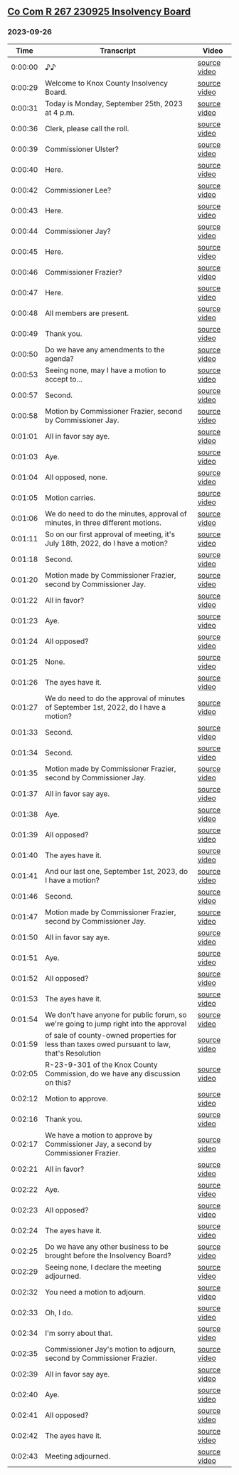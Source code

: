 ## [Co Com R 267 230925 Insolvency Board](https://archive.org/details/co-com-r-267-230925-insolvency-board)
### 2023-09-26
| Time| Transcript| Video|
|---------|------------------------------------------------------------------------------------------------|--------------------------------------------------------------------------------------------|
| 0:00:00| ♪♪| [source video](https://archive.org/details/co-com-r-267-230925-insolvency-board?start=0)|
| 0:00:29| Welcome to Knox County Insolvency Board.| [source video](https://archive.org/details/co-com-r-267-230925-insolvency-board?start=29)|
| 0:00:31| Today is Monday, September 25th, 2023 at 4 p.m.| [source video](https://archive.org/details/co-com-r-267-230925-insolvency-board?start=31)|
| 0:00:36| Clerk, please call the roll.| [source video](https://archive.org/details/co-com-r-267-230925-insolvency-board?start=36)|
| 0:00:39| Commissioner Ulster?| [source video](https://archive.org/details/co-com-r-267-230925-insolvency-board?start=39)|
| 0:00:40| Here.| [source video](https://archive.org/details/co-com-r-267-230925-insolvency-board?start=40)|
| 0:00:42| Commissioner Lee?| [source video](https://archive.org/details/co-com-r-267-230925-insolvency-board?start=42)|
| 0:00:43| Here.| [source video](https://archive.org/details/co-com-r-267-230925-insolvency-board?start=43)|
| 0:00:44| Commissioner Jay?| [source video](https://archive.org/details/co-com-r-267-230925-insolvency-board?start=44)|
| 0:00:45| Here.| [source video](https://archive.org/details/co-com-r-267-230925-insolvency-board?start=45)|
| 0:00:46| Commissioner Frazier?| [source video](https://archive.org/details/co-com-r-267-230925-insolvency-board?start=46)|
| 0:00:47| Here.| [source video](https://archive.org/details/co-com-r-267-230925-insolvency-board?start=47)|
| 0:00:48| All members are present.| [source video](https://archive.org/details/co-com-r-267-230925-insolvency-board?start=48)|
| 0:00:49| Thank you.| [source video](https://archive.org/details/co-com-r-267-230925-insolvency-board?start=49)|
| 0:00:50| Do we have any amendments to the agenda?| [source video](https://archive.org/details/co-com-r-267-230925-insolvency-board?start=50)|
| 0:00:53| Seeing none, may I have a motion to accept to...| [source video](https://archive.org/details/co-com-r-267-230925-insolvency-board?start=53)|
| 0:00:57| Second.| [source video](https://archive.org/details/co-com-r-267-230925-insolvency-board?start=57)|
| 0:00:58| Motion by Commissioner Frazier, second by Commissioner Jay.| [source video](https://archive.org/details/co-com-r-267-230925-insolvency-board?start=58)|
| 0:01:01| All in favor say aye.| [source video](https://archive.org/details/co-com-r-267-230925-insolvency-board?start=61)|
| 0:01:03| Aye.| [source video](https://archive.org/details/co-com-r-267-230925-insolvency-board?start=63)|
| 0:01:04| All opposed, none.| [source video](https://archive.org/details/co-com-r-267-230925-insolvency-board?start=64)|
| 0:01:05| Motion carries.| [source video](https://archive.org/details/co-com-r-267-230925-insolvency-board?start=65)|
| 0:01:06| We do need to do the minutes, approval of minutes, in three different motions.| [source video](https://archive.org/details/co-com-r-267-230925-insolvency-board?start=66)|
| 0:01:11| So on our first approval of meeting, it's July 18th, 2022, do I have a motion?| [source video](https://archive.org/details/co-com-r-267-230925-insolvency-board?start=71)|
| 0:01:18| Second.| [source video](https://archive.org/details/co-com-r-267-230925-insolvency-board?start=78)|
| 0:01:20| Motion made by Commissioner Frazier, second by Commissioner Jay.| [source video](https://archive.org/details/co-com-r-267-230925-insolvency-board?start=80)|
| 0:01:22| All in favor?| [source video](https://archive.org/details/co-com-r-267-230925-insolvency-board?start=82)|
| 0:01:23| Aye.| [source video](https://archive.org/details/co-com-r-267-230925-insolvency-board?start=83)|
| 0:01:24| All opposed?| [source video](https://archive.org/details/co-com-r-267-230925-insolvency-board?start=84)|
| 0:01:25| None.| [source video](https://archive.org/details/co-com-r-267-230925-insolvency-board?start=85)|
| 0:01:26| The ayes have it.| [source video](https://archive.org/details/co-com-r-267-230925-insolvency-board?start=86)|
| 0:01:27| We do need to do the approval of minutes of September 1st, 2022, do I have a motion?| [source video](https://archive.org/details/co-com-r-267-230925-insolvency-board?start=87)|
| 0:01:33| Second.| [source video](https://archive.org/details/co-com-r-267-230925-insolvency-board?start=93)|
| 0:01:34| Second.| [source video](https://archive.org/details/co-com-r-267-230925-insolvency-board?start=94)|
| 0:01:35| Motion made by Commissioner Frazier, second by Commissioner Jay.| [source video](https://archive.org/details/co-com-r-267-230925-insolvency-board?start=95)|
| 0:01:37| All in favor say aye.| [source video](https://archive.org/details/co-com-r-267-230925-insolvency-board?start=97)|
| 0:01:38| Aye.| [source video](https://archive.org/details/co-com-r-267-230925-insolvency-board?start=98)|
| 0:01:39| All opposed?| [source video](https://archive.org/details/co-com-r-267-230925-insolvency-board?start=99)|
| 0:01:40| The ayes have it.| [source video](https://archive.org/details/co-com-r-267-230925-insolvency-board?start=100)|
| 0:01:41| And our last one, September 1st, 2023, do I have a motion?| [source video](https://archive.org/details/co-com-r-267-230925-insolvency-board?start=101)|
| 0:01:46| Second.| [source video](https://archive.org/details/co-com-r-267-230925-insolvency-board?start=106)|
| 0:01:47| Motion made by Commissioner Frazier, second by Commissioner Jay.| [source video](https://archive.org/details/co-com-r-267-230925-insolvency-board?start=107)|
| 0:01:50| All in favor say aye.| [source video](https://archive.org/details/co-com-r-267-230925-insolvency-board?start=110)|
| 0:01:51| Aye.| [source video](https://archive.org/details/co-com-r-267-230925-insolvency-board?start=111)|
| 0:01:52| All opposed?| [source video](https://archive.org/details/co-com-r-267-230925-insolvency-board?start=112)|
| 0:01:53| The ayes have it.| [source video](https://archive.org/details/co-com-r-267-230925-insolvency-board?start=113)|
| 0:01:54| We don't have anyone for public forum, so we're going to jump right into the approval| [source video](https://archive.org/details/co-com-r-267-230925-insolvency-board?start=114)|
| 0:01:59| of sale of county-owned properties for less than taxes owed pursuant to law, that's Resolution| [source video](https://archive.org/details/co-com-r-267-230925-insolvency-board?start=119)|
| 0:02:05| R-23-9-301 of the Knox County Commission, do we have any discussion on this?| [source video](https://archive.org/details/co-com-r-267-230925-insolvency-board?start=125)|
| 0:02:12| Motion to approve.| [source video](https://archive.org/details/co-com-r-267-230925-insolvency-board?start=132)|
| 0:02:16| Thank you.| [source video](https://archive.org/details/co-com-r-267-230925-insolvency-board?start=136)|
| 0:02:17| We have a motion to approve by Commissioner Jay, a second by Commissioner Frazier.| [source video](https://archive.org/details/co-com-r-267-230925-insolvency-board?start=137)|
| 0:02:21| All in favor?| [source video](https://archive.org/details/co-com-r-267-230925-insolvency-board?start=141)|
| 0:02:22| Aye.| [source video](https://archive.org/details/co-com-r-267-230925-insolvency-board?start=142)|
| 0:02:23| All opposed?| [source video](https://archive.org/details/co-com-r-267-230925-insolvency-board?start=143)|
| 0:02:24| The ayes have it.| [source video](https://archive.org/details/co-com-r-267-230925-insolvency-board?start=144)|
| 0:02:25| Do we have any other business to be brought before the Insolvency Board?| [source video](https://archive.org/details/co-com-r-267-230925-insolvency-board?start=145)|
| 0:02:29| Seeing none, I declare the meeting adjourned.| [source video](https://archive.org/details/co-com-r-267-230925-insolvency-board?start=149)|
| 0:02:32| You need a motion to adjourn.| [source video](https://archive.org/details/co-com-r-267-230925-insolvency-board?start=152)|
| 0:02:33| Oh, I do.| [source video](https://archive.org/details/co-com-r-267-230925-insolvency-board?start=153)|
| 0:02:34| I'm sorry about that.| [source video](https://archive.org/details/co-com-r-267-230925-insolvency-board?start=154)|
| 0:02:35| Commissioner Jay's motion to adjourn, second by Commissioner Frazier.| [source video](https://archive.org/details/co-com-r-267-230925-insolvency-board?start=155)|
| 0:02:39| All in favor say aye.| [source video](https://archive.org/details/co-com-r-267-230925-insolvency-board?start=159)|
| 0:02:40| Aye.| [source video](https://archive.org/details/co-com-r-267-230925-insolvency-board?start=160)|
| 0:02:41| All opposed?| [source video](https://archive.org/details/co-com-r-267-230925-insolvency-board?start=161)|
| 0:02:42| The ayes have it.| [source video](https://archive.org/details/co-com-r-267-230925-insolvency-board?start=162)|
| 0:02:43| Meeting adjourned.| [source video](https://archive.org/details/co-com-r-267-230925-insolvency-board?start=163)|
